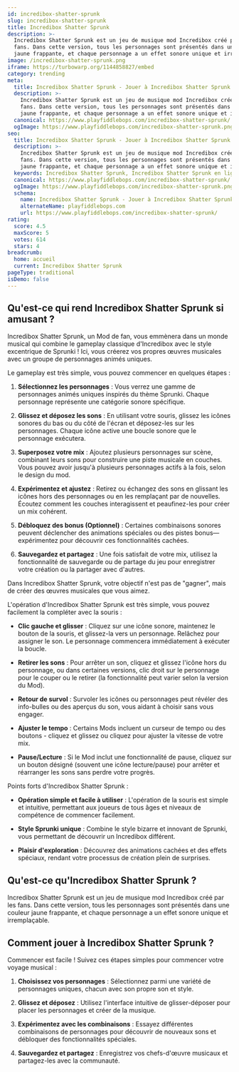 ```yaml
---
id: incredibox-shatter-sprunk
slug: incredibox-shatter-sprunk
title: Incredibox Shatter Sprunk
description: >-
  Incredibox Shatter Sprunk est un jeu de musique mod Incredibox créé par les
  fans. Dans cette version, tous les personnages sont présentés dans une couleur
  jaune frappante, et chaque personnage a un effet sonore unique et irremplaçable.
image: /incredibox-shatter-sprunk.png
iframe: https://turbowarp.org/1144858827/embed
category: trending
meta:
  title: Incredibox Shatter Sprunk - Jouer à Incredibox Shatter Sprunk en Ligne
  description: >-
    Incredibox Shatter Sprunk est un jeu de musique mod Incredibox créé par les
    fans. Dans cette version, tous les personnages sont présentés dans une couleur
    jaune frappante, et chaque personnage a un effet sonore unique et irremplaçable.
  canonical: https://www.playfiddlebops.com/incredibox-shatter-sprunk/
  ogImage: https://www.playfiddlebops.com/incredibox-shatter-sprunk.png
seo:
  title: Incredibox Shatter Sprunk - Jouer à Incredibox Shatter Sprunk en Ligne
  description: >-
    Incredibox Shatter Sprunk est un jeu de musique mod Incredibox créé par les
    fans. Dans cette version, tous les personnages sont présentés dans une couleur
    jaune frappante, et chaque personnage a un effet sonore unique et irremplaçable.
  keywords: Incredibox Shatter Sprunk, Incredibox Shatter Sprunk en ligne
  canonical: https://www.playfiddlebops.com/incredibox-shatter-sprunk/
  ogImage: https://www.playfiddlebops.com/incredibox-shatter-sprunk.png
  schema:
    name: Incredibox Shatter Sprunk - Jouer à Incredibox Shatter Sprunk en Ligne
    alternateName: playfiddlebops.com
    url: https://www.playfiddlebops.com/incredibox-shatter-sprunk/
rating:
  score: 4.5
  maxScore: 5
  votes: 614
  stars: 4
breadcrumb:
  home: accueil
  current: Incredibox Shatter Sprunk
pageType: traditional
isDemo: false
---
```


## Qu'est-ce qui rend Incredibox Shatter Sprunk si amusant ?

Incredibox Shatter Sprunk, un Mod de fan, vous emmènera dans un monde musical qui combine le gameplay classique d'Incredibox avec le style excentrique de Sprunki ! Ici, vous créerez vos propres œuvres musicales avec un groupe de personnages animés uniques.

Le gameplay est très simple, vous pouvez commencer en quelques étapes :

1. **Sélectionnez les personnages** : Vous verrez une gamme de personnages animés uniques inspirés du thème Sprunki. Chaque personnage représente une catégorie sonore spécifique.

1. **Glissez et déposez les sons** : En utilisant votre souris, glissez les icônes sonores du bas ou du côté de l'écran et déposez-les sur les personnages. Chaque icône active une boucle sonore que le personnage exécutera.

1. **Superposez votre mix** : Ajoutez plusieurs personnages sur scène, combinant leurs sons pour construire une piste musicale en couches. Vous pouvez avoir jusqu'à plusieurs personnages actifs à la fois, selon le design du mod.

1. **Expérimentez et ajustez** : Retirez ou échangez des sons en glissant les icônes hors des personnages ou en les remplaçant par de nouvelles. Écoutez comment les couches interagissent et peaufinez-les pour créer un mix cohérent.

1. **Débloquez des bonus (Optionnel)** : Certaines combinaisons sonores peuvent déclencher des animations spéciales ou des pistes bonus—expérimentez pour découvrir ces fonctionnalités cachées.

1. **Sauvegardez et partagez** : Une fois satisfait de votre mix, utilisez la fonctionnalité de sauvegarde ou de partage du jeu pour enregistrer votre création ou la partager avec d'autres.

Dans Incredibox Shatter Sprunk, votre objectif n'est pas de "gagner", mais de créer des œuvres musicales que vous aimez.

L'opération d'Incredibox Shatter Sprunk est très simple, vous pouvez facilement la compléter avec la souris :

- **Clic gauche et glisser** : Cliquez sur une icône sonore, maintenez le bouton de la souris, et glissez-la vers un personnage. Relâchez pour assigner le son. Le personnage commencera immédiatement à exécuter la boucle.

- **Retirer les sons** : Pour arrêter un son, cliquez et glissez l'icône hors du personnage, ou dans certaines versions, clic droit sur le personnage pour le couper ou le retirer (la fonctionnalité peut varier selon la version du Mod).

- **Retour de survol** : Survoler les icônes ou personnages peut révéler des info-bulles ou des aperçus du son, vous aidant à choisir sans vous engager.

- **Ajuster le tempo** : Certains Mods incluent un curseur de tempo ou des boutons - cliquez et glissez ou cliquez pour ajuster la vitesse de votre mix.

- **Pause/Lecture** : Si le Mod inclut une fonctionnalité de pause, cliquez sur un bouton désigné (souvent une icône lecture/pause) pour arrêter et réarranger les sons sans perdre votre progrès.

Points forts d'Incredibox Shatter Sprunk :

- **Opération simple et facile à utiliser** : L'opération de la souris est simple et intuitive, permettant aux joueurs de tous âges et niveaux de compétence de commencer facilement.

- **Style Sprunki unique** : Combine le style bizarre et innovant de Sprunki, vous permettant de découvrir un Incredibox différent.

- **Plaisir d'exploration** : Découvrez des animations cachées et des effets spéciaux, rendant votre processus de création plein de surprises.

## Qu'est-ce qu'Incredibox Shatter Sprunk ?

Incredibox Shatter Sprunk est un jeu de musique mod Incredibox créé par les fans. Dans cette version, tous les personnages sont présentés dans une couleur jaune frappante, et chaque personnage a un effet sonore unique et irremplaçable.

## Comment jouer à Incredibox Shatter Sprunk ?

Commencer est facile ! Suivez ces étapes simples pour commencer votre voyage musical :

1. **Choisissez vos personnages** : Sélectionnez parmi une variété de personnages uniques, chacun avec son propre son et style.

1. **Glissez et déposez** : Utilisez l'interface intuitive de glisser-déposer pour placer les personnages et créer de la musique.

1. **Expérimentez avec les combinaisons** : Essayez différentes combinaisons de personnages pour découvrir de nouveaux sons et débloquer des fonctionnalités spéciales.

1. **Sauvegardez et partagez** : Enregistrez vos chefs-d'œuvre musicaux et partagez-les avec la communauté.